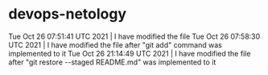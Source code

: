 # devops-netology
Tue Oct 26 07:51:41 UTC 2021 | I have modified the file
Tue Oct 26 07:58:30 UTC 2021 | I have modified the file after "git add" command was implemented to it
Tue Oct 26 21:14:49 UTC 2021 | I have modified the file after "git restore --staged README.md" was implemented to it
